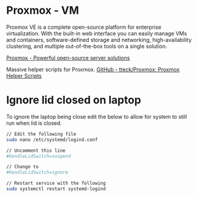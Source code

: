 # Proxmox - VM 

Proxmox VE is a complete open-source platform for enterprise virtualization. With the built-in web interface you can easily manage VMs and containers, software-defined storage and networking, high-availability clustering, and multiple out-of-the-box tools on a single solution.

[Proxmox - Powerful open-source server solutions](https://www.proxmox.com/en/)

Massive helper scripts for Proxmox. 
[GitHub - tteck/Proxmox: Proxmox Helper Scripts](https://github.com/tteck/Proxmox)


# Ignore lid closed on laptop

To ignore the laptop being close edit the below to allow for system to still run when lid is closed. 

```bash
// Edit the following file
sudo nano /etc/systemd/logind.conf

// Uncomment this line 
#HandleLidSwitch=suspend

// Change to
#HandleLidSwitch=ignore

// Restart service with the following
sudo systemctl restart systemd-logind
``` 



